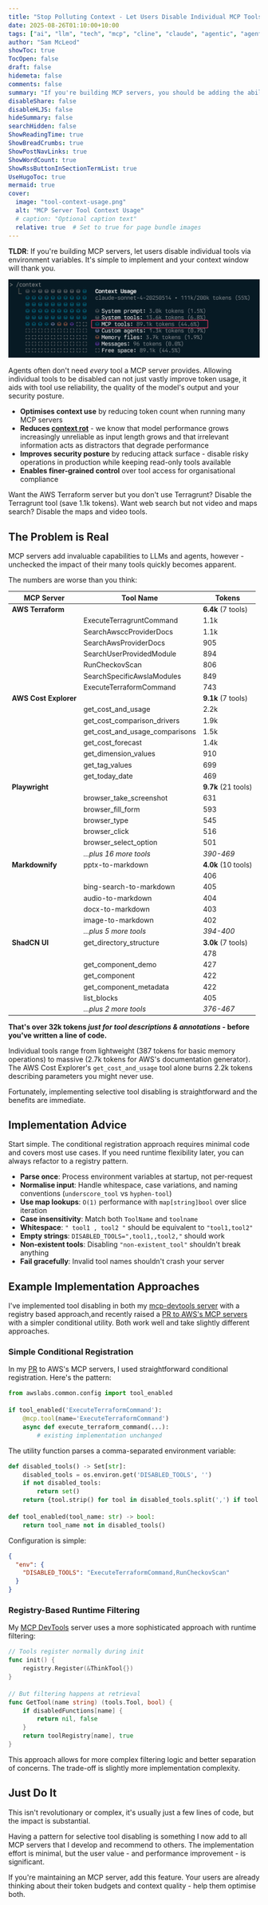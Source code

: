 ```yaml
---
title: "Stop Polluting Context - Let Users Disable Individual MCP Tools"
date: 2025-08-26T01:10:00+10:00
tags: ["ai", "llm", "tech", "mcp", "cline", "claude", "agentic", "agentic coding", "mcp", "security"]
author: "Sam McLeod"
showToc: true
TocOpen: false
draft: false
hidemeta: false
comments: false
summary: "If you're building MCP servers, you should be adding the ability to disable individual tools."
disableShare: false
disableHLJS: false
hideSummary: false
searchHidden: false
ShowReadingTime: true
ShowBreadCrumbs: true
ShowPostNavLinks: true
ShowWordCount: true
ShowRssButtonInSectionTermList: true
UseHugoToc: true
mermaid: true
cover:
  image: "tool-context-usage.png"
  alt: "MCP Server Tool Context Usage"
  # caption: "Optional caption text"
  relative: true  # Set to true for page bundle images
---
```


**TLDR**: If you're building MCP servers, let users disable individual tools via environment variables. It's simple to implement and your context window will thank you.

![alt text](tool-context-usage.png)

Agents often don't need _every_ tool a MCP server provides. Allowing individual tools to be disabled can not just vastly improve token usage, it aids with tool use reliability, the quality of the model's output and your security posture.

- **Optimises context use** by reducing token count when running many MCP servers
- **Reduces [context rot](https://research.trychroma.com/context-rot)** - we know that model performance grows increasingly unreliable as input length grows and that irrelevant information acts as distractors that degrade performance
- **Improves security posture** by reducing attack surface - disable risky operations in production while keeping read-only tools available
- **Enables finer-grained control** over tool access for organisational compliance

Want the AWS Terraform server but you don't use Terragrunt? Disable the Terragrunt tool (save 1.1k tokens). Want web search but not video and maps search? Disable the maps and video tools.

## The Problem is Real

MCP servers add invaluable capabilities to LLMs and agents, however - unchecked the impact of their many tools quickly becomes apparent.

The numbers are worse than you think:

| MCP Server            | Tool Name                      | Tokens               |
|-----------------------|--------------------------------|----------------------|
| **AWS Terraform**     |                                | **6.4k** (7 tools)   |
|                       | ExecuteTerragruntCommand       | 1.1k                 |
|                       | SearchAwsccProviderDocs        | 1.1k                 |
|                       | SearchAwsProviderDocs          | 905                  |
|                       | SearchUserProvidedModule       | 894                  |
|                       | RunCheckovScan                 | 806                  |
|                       | SearchSpecificAwsIaModules     | 849                  |
|                       | ExecuteTerraformCommand        | 743                  |
| **AWS Cost Explorer** |                                | **9.1k** (7 tools)   |
|                       | get_cost_and_usage             | 2.2k                 |
|                       | get_cost_comparison_drivers    | 1.9k                 |
|                       | get_cost_and_usage_comparisons | 1.5k                 |
|                       | get_cost_forecast              | 1.4k                 |
|                       | get_dimension_values           | 910                  |
|                       | get_tag_values                 | 699                  |
|                       | get_today_date                 | 469                  |
| **Playwright**        |                                | **9.7k**  (21 tools) |
|                       | browser_take_screenshot        | 631                  |
|                       | browser_fill_form              | 593                  |
|                       | browser_type                   | 545                  |
|                       | browser_click                  | 516                  |
|                       | browser_select_option          | 501                  |
|                       | _...plus 16 more tools_        | _390-469_            |
| **Markdownify**       | pptx-to-markdown               | **4.0k** (10 tools)  |
|                       |                                | 406                  |
|                       | bing-search-to-markdown        | 405                  |
|                       | audio-to-markdown              | 404                  |
|                       | docx-to-markdown               | 403                  |
|                       | image-to-markdown              | 402                  |
|                       | _...plus 5 more tools_         | _394-400_            |
| **ShadCN UI**         | get_directory_structure        | **3.0k** (7 tools)   |
|                       |                                | 478                  |
|                       | get_component_demo             | 427                  |
|                       | get_component                  | 422                  |
|                       | get_component_metadata         | 422                  |
|                       | list_blocks                    | 405                  |
|                       | _...plus 2 more tools_         | _376-467_            |

**That's over 32k tokens _just for tool descriptions & annotations_ - before you've written a line of code.**

Individual tools range from lightweight (387 tokens for basic memory operations) to massive (2.7k tokens for AWS's documentation generator). The AWS Cost Explorer's `get_cost_and_usage` tool alone burns 2.2k tokens describing parameters you might never use.

Fortunately, implementing selective tool disabling is straightforward and the benefits are immediate.

## Implementation Advice

Start simple. The conditional registration approach requires minimal code and covers most use cases. If you need runtime flexibility later, you can always refactor to a registry pattern.

- **Parse once**: Process environment variables at startup, not per-request
- **Normalise input**: Handle whitespace, case variations, and naming conventions (`underscore_tool` vs `hyphen-tool`)
- **Use map lookups**: `O(1)` performance with `map[string]bool` over slice iteration
- **Case insensitivity**: Match both `ToolName` and `toolname`
- **Whitespace**: `" tool1 , tool2 "` should be equivalent to `"tool1,tool2"`
- **Empty strings**: `DISABLED_TOOLS=",tool1,,tool2,"` should work
- **Non-existent tools**: Disabling `"non-existent_tool"` shouldn't break anything
- **Fail gracefully**: Invalid tool names shouldn't crash your server

## Example Implementation Approaches

I've implemented tool disabling in both my [mcp-devtools server](https://github.com/sammcj/mcp-devtools) with a registry based approach,and recently raised a [PR to AWS's MCP servers](https://github.com/awslabs/mcp/pull/1178) with a simpler conditional utility. Both work well and take slightly different approaches.

### Simple Conditional Registration

In my [PR](https://github.com/awslabs/mcp/pull/1178) to AWS's MCP servers, I used straightforward conditional registration. Here's the pattern:

```python
from awslabs.common.config import tool_enabled

if tool_enabled('ExecuteTerraformCommand'):
    @mcp.tool(name='ExecuteTerraformCommand')
    async def execute_terraform_command(...):
        # existing implementation unchanged
```

The utility function parses a comma-separated environment variable:

```python
def disabled_tools() -> Set[str]:
    disabled_tools = os.environ.get('DISABLED_TOOLS', '')
    if not disabled_tools:
        return set()
    return {tool.strip() for tool in disabled_tools.split(',') if tool.strip()}

def tool_enabled(tool_name: str) -> bool:
    return tool_name not in disabled_tools()
```

Configuration is simple:

```json
{
  "env": {
    "DISABLED_TOOLS": "ExecuteTerraformCommand,RunCheckovScan"
  }
}
```

### Registry-Based Runtime Filtering

My [MCP DevTools](https://github.com/sammcj/mcp-devtools) server uses a more sophisticated approach with runtime filtering:

```go
// Tools register normally during init
func init() {
    registry.Register(&ThinkTool{})
}

// But filtering happens at retrieval
func GetTool(name string) (tools.Tool, bool) {
    if disabledFunctions[name] {
        return nil, false
    }
    return toolRegistry[name], true
}
```

This approach allows for more complex filtering logic and better separation of concerns. The trade-off is slightly more implementation complexity.

## Just Do It

This isn't revolutionary or complex, it's usually just a few lines of code, but the impact is substantial.

Having a pattern for selective tool disabling is something I now add to all MCP servers that I develop and recommend to others. The implementation effort is minimal, but the user value - and performance improvement - is significant.

If you're maintaining an MCP server, add this feature. Your users are already thinking about their token budgets and context quality - help them optimise both.
